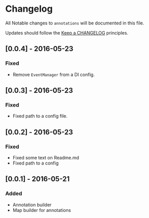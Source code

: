 # Changelog

All Notable changes to `annotations` will be documented in this file.

Updates should follow the [Keep a CHANGELOG](http://keepachangelog.com/) principles.

## [0.0.4] - 2016-05-23

### Fixed
- Remove `EventManager` from a DI config.

## [0.0.3] - 2016-05-23

### Fixed
- Fixed path to a config file.

## [0.0.2] - 2016-05-23

### Fixed
- Fixed some text on Readme.md
- Fixed path to a config

## [0.0.1] - 2016-05-21

### Added
- Annotation builder
- Map builder for annotations